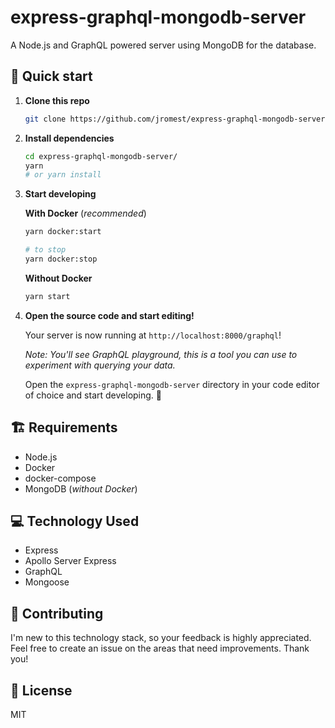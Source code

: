 # express-graphql-mongodb-server

A Node.js and GraphQL powered server using MongoDB for the database.

## 🚀 Quick start

1.  **Clone this repo**

    ```sh
    git clone https://github.com/jromest/express-graphql-mongodb-server/
    ```

1.  **Install dependencies**

    ```sh
    cd express-graphql-mongodb-server/
    yarn
    # or yarn install
    ```

1.  **Start developing**

    **With Docker** (_recommended_)

    ```sh
    yarn docker:start

    # to stop
    yarn docker:stop
    ```

    **Without Docker**

    ```sh
    yarn start
    ```

1.  **Open the source code and start editing!**

    Your server is now running at `http://localhost:8000/graphql`!

    _Note: You'll see GraphQL playground, this is a tool you can use to experiment with querying your data._

    Open the `express-graphql-mongodb-server` directory in your code editor of choice and start developing. 🎉

## 🏗 Requirements

- Node.js
- Docker
- docker-compose
- MongoDB (_without Docker_)

## 💻 Technology Used

- Express
- Apollo Server Express
- GraphQL
- Mongoose

## 🤝 Contributing

I'm new to this technology stack, so your feedback is highly appreciated. Feel free to create an issue on the areas that need improvements. Thank you!

## 📄 License

MIT
